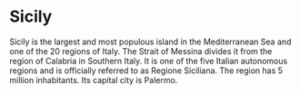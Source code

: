 
# Sicily

Sicily is the largest and most populous island in the Mediterranean Sea and one of the 20 regions of Italy. The Strait of Messina divides it from the region of Calabria in Southern Italy. It is one of the five Italian autonomous regions and is officially referred to as Regione Siciliana. The region has 5 million inhabitants. Its capital city is Palermo.
